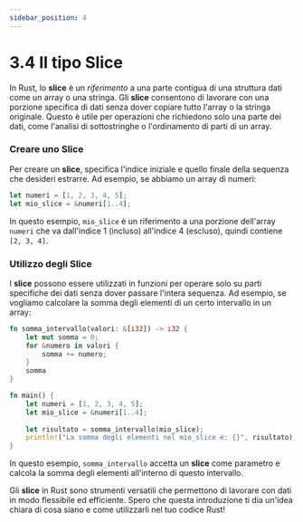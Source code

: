 ```yaml
---
sidebar_position: 4
---
```

# 3.4 Il tipo Slice
In Rust, lo **slice** è un *riferimento* a una parte contigua di una struttura dati come un array o una stringa. Gli **slice** consentono di lavorare con una porzione specifica di dati senza dover copiare tutto l'array o la stringa originale. Questo è utile per operazioni che richiedono solo una parte dei dati, come l'analisi di sottostringhe o l'ordinamento di parti di un array.

### Creare uno Slice
Per creare un **slice**, specifica l'indice iniziale e quello finale della sequenza che desideri estrarre. Ad esempio, se abbiamo un array di numeri:

```rust
let numeri = [1, 2, 3, 4, 5];
let mio_slice = &numeri[1..4];
```

In questo esempio, `mio_slice` è un riferimento a una porzione dell'array `numeri` che va dall'indice 1 (incluso) all'indice 4 (escluso), quindi contiene `[2, 3, 4]`.

### Utilizzo degli Slice
I **slice** possono essere utilizzati in funzioni per operare solo su parti specifiche dei dati senza dover passare l'intera sequenza. Ad esempio, se vogliamo calcolare la somma degli elementi di un certo intervallo in un array:

```rust
fn somma_intervallo(valori: &[i32]) -> i32 {
    let mut somma = 0;
    for &numero in valori {
        somma += numero;
    }
    somma
}

fn main() {
    let numeri = [1, 2, 3, 4, 5];
    let mio_slice = &numeri[1..4];
    
    let risultato = somma_intervallo(mio_slice);
    println!("La somma degli elementi nel mio_slice è: {}", risultato);
}
```

In questo esempio, `somma_intervallo` accetta un **slice** come parametro e calcola la somma degli elementi all'interno di questo intervallo.

Gli **slice** in Rust sono strumenti versatili che permettono di lavorare con dati in modo flessibile ed efficiente. Spero che questa introduzione ti dia un'idea chiara di cosa siano e come utilizzarli nel tuo codice Rust!